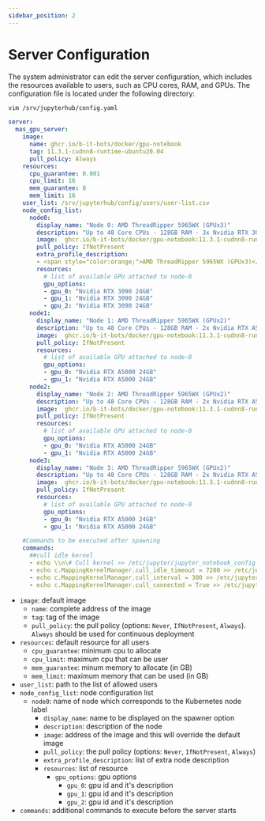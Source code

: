 ```yaml
---
sidebar_position: 2
---
```


# Server Configuration
The system administrator can edit the server configuration, which includes the resources available to users, such as CPU cores, RAM, and GPUs. The configuration file is located under the following directory:
```bash
vim /srv/jupyterhub/config.yaml
```

```yaml
server:
  mas_gpu_server:
    image:
      name: ghcr.io/b-it-bots/docker/gpu-notebook
      tag: 11.3.1-cudnn8-runtime-ubuntu20.04
      pull_policy: Always
    resources:
      cpu_guarantee: 0.001
      cpu_limit: 16
      mem_guarantee: 8
      mem_limit: 16
    user_list: /srv/jupyterhub/config/users/user-list.csv
    node_config_list:
      node0:
        display_name: "Node 0: AMD ThreadRipper 5965WX (GPUx3)"
        description: "Up to 48 Core CPUs - 128GB RAM - 3x Nvidia RTX 3090 24GB"
        image:  ghcr.io/b-it-bots/docker/gpu-notebook:11.3.1-cudnn8-runtime-ubuntu20.04
        pull_policy: IfNotPresent
        extra_profile_description:
        - <span style="color:orange;">AMD ThreadRipper 5965WX (GPUx3)</span>
        resources:
          # list of available GPU attached to node-0
          gpu_options:
          - gpu_0: "Nvidia RTX 3090 24GB"
          - gpu_1: "Nvidia RTX 3090 24GB"
          - gpu_2: "Nvidia RTX 3090 24GB"
      node1:
        display_name: "Node 1: AMD ThreadRipper 5965WX (GPUx2)"
        description: "Up to 48 Core CPUs - 128GB RAM - 2x Nvidia RTX A5000 24GB"
        image:  ghcr.io/b-it-bots/docker/gpu-notebook:11.3.1-cudnn8-runtime-ubuntu20.04
        pull_policy: IfNotPresent
        resources:
          # list of available GPU attached to node-0
          gpu_options:
          - gpu_0: "Nvidia RTX A5000 24GB"
          - gpu_1: "Nvidia RTX A5000 24GB"
      node2:
        display_name: "Node 2: AMD ThreadRipper 5965WX (GPUx2)"
        description: "Up to 48 Core CPUs - 128GB RAM - 2x Nvidia RTX A5000 24GB"
        image:  ghcr.io/b-it-bots/docker/gpu-notebook:11.3.1-cudnn8-runtime-ubuntu20.04
        pull_policy: IfNotPresent
        resources:
          # list of available GPU attached to node-0
          gpu_options:
          - gpu_0: "Nvidia RTX A5000 24GB"
          - gpu_1: "Nvidia RTX A5000 24GB"
      node3:
        display_name: "Node 3: AMD ThreadRipper 5965WX (GPUx2)"
        description: "Up to 48 Core CPUs - 128GB RAM - 2x Nvidia RTX A5000 24GB"
        image:  ghcr.io/b-it-bots/docker/gpu-notebook:11.3.1-cudnn8-runtime-ubuntu20.04
        pull_policy: IfNotPresent
        resources:
          # list of available GPU attached to node-0
          gpu_options:
          - gpu_0: "Nvidia RTX A5000 24GB"
          - gpu_1: "Nvidia RTX A5000 24GB"

    #Commands to be executed after spawning
    commands:
      ##cull idle kernel
      - echo \\n\# Cull kernel >> /etc/jupyter/jupyter_notebook_config.py
      - echo c.MappingKernelManager.cull_idle_timeout = 7200 >> /etc/jupyter/jupyter_notebook_config.py
      - echo c.MappingKernelManager.cull_interval = 300 >> /etc/jupyter/jupyter_notebook_config.py
      - echo c.MappingKernelManager.cull_connected = True >> /etc/jupyter/jupyter_notebook_config.py
```

* `image`: default image
  * `name`: complete address of the image
  * `tag`: tag of the image
  * `pull_policy`: the pull policy (options: `Never`, `IfNotPresent`, `Always`). `Always` should be used for continuous deployment
* `resources`: default resource for all users
  * `cpu_guarantee`: minimum cpu to allocate
  * `cpu_limit`: maximum cpu that can be user
  * `mem_guarantee`: minum memory to allocate (in GB)
  * `mem_limit`: maximum memory that can be used (in GB)
* `user_list`: path to the list of allowed users
* `node_config_list`: node configuration list
  * `node0`: name of node which corresponds to the Kubernetes node label
    * `display_name`: name to be displayed on the spawner option
    * `description`: description of the node
    * `image`: address of the image and this will override the default image
    * `pull_policy`: the pull policy (options: `Never`, `IfNotPresent`, `Always`)
    * `extra_profile_description`: list of extra node description
    * `resources`: list of resource
      * `gpu_options`: gpu options
        * `gpu_0`: gpu id and it's description
        * `gpu_1`: gpu id and it's description
        * `gpu_2`: gpu id and it's description
* `commands`: additional commands to execute before the server starts